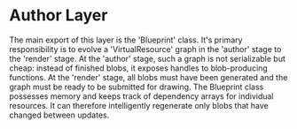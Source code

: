 # Author Layer

The main export of this layer is the 'Blueprint' class.
It's primary responsibility is to evolve a 'VirtualResource' graph in the 'author' stage to the 'render' stage.
At the 'author' stage, such a graph is not serializable but cheap: instead of finished blobs, it exposes handles to blob-producing functions.
At the 'render' stage, all blobs must have been generated and the graph must be ready to be submitted for drawing.
The Blueprint class possesses memory and keeps track of dependency arrays for individual resources.
It can therefore intelligently regenerate only blobs that have changed between updates.